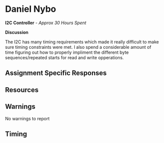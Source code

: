 # Daniel Nybo 

**I2C Controller** - *Approx 30 Hours Spent*

**Discussion**

The I2C has many timing requirements which made it really difficult to make sure timing constraints were met. I also spend a considerable amount of time figuring out how to properly impliment the different byte sequences/repeated starts for read and write opperations.

## Assignment Specific Responses

## Resources

## Warnings

No warnings to report

## Timing
